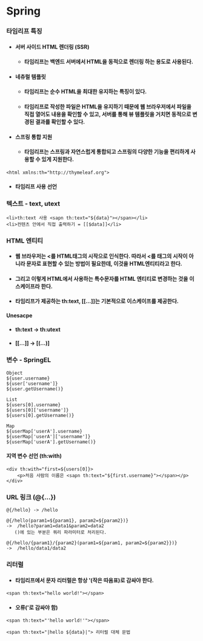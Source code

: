 # Spring
### 타임리프 특징
* #### 서버 사이드 HTML 렌더링 (SSR)
  * #### 타임리프는 백엔드 서버에서 HTML을 동적으로 렌더링 하는 용도로 사용된다.
* #### 네츄럴 템플릿
  * #### 타임리프는 순수 HTML을 최대한 유지하는 특징이 있다.
  * #### 타임리프로 작성한 파일은 HTML을 유지하기 때문에 웹 브라우저에서 파일을 직접 열어도 내용을 확인할 수 있고, 서버를 통해 뷰 템플릿을 거치면 동적으로 변경된 결과를 확인할 수 있다.
* #### 스프링 통합 지원
  * #### 타임리프는 스프링과 자연스럽게 통합되고 스프링의 다양한 기능을 편리하게 사용할 수 있게 지원한다.

```
<html xmlns:th="http://thymeleaf.org">
```
* #### 타임리프 사용 선언

### 텍스트 - text, utext
```
<li>th:text 사용 <sapn th:text="${data}"></span></li>
<li>컨텐츠 안에서 직접 출력하기 = [[$data]]</li>
```
### HTML 엔티티
* #### 웹 브라우저는 <를 HTML태그의 시작으로 인식한다. 따라서 <를 태그의 시작이 아니라 문자로 표현할 수 있는 방법이 필요한데, 이것을 HTML엔티티라고 한다.
* #### 그리고 이렇게 HTML에서 사용하는 특수문자를 HTML 엔티티로 변경하는 것을 이스케이프라 한다.
* #### 타임리프가 제공하는 th:text, [[...]]는 기본적으로 이스케이프를 제공한다.
#### Unesacpe
* #### th:text -> th:utext
* #### [[...]] -> [(...)]

### 변수 - SpringEL
```
Object
${user.username}
${user['username']}
${user.getUsername()}

List
${users[0].username}
${users[0]['username']}
${users[0].getUsername()}

Map
${userMap['userA'].username}
${userMap['userA']['username']}
${userMap['userA'].getUsername()}
```
#### 지역 변수 선언 (th:with)
```
<div th:with="first=${users[0]}>
    <p>처음 사람의 이름은 <sapn th:text="${first.username}"></span></p>
</div>
```
### URL 링크 (@{...})
```
@{/hello} -> /hello

@{/hello(param1=${param1}, param2=${param2})}
->  /hello?param1=data1&param2=data2
   ()에 있는 부분은 쿼리 파라미터로 처리된다.

@{/hello/{param1}/{param2}(param1=${param1, param2=${param2}})}
->  /hello/data1/data2
```
### 리터럴
* #### 타임리프에서 문자 리터럴은 항상 '(작은 따옴표)로 감싸야 한다.
```
<span th:text="hello world!"></span>
```
* #### 오류('로 감싸야 함)
```
<span th:text="'hello world!'"></span>

<span th:text="|hello ${data}|"> 리터럴 대체 문법
```